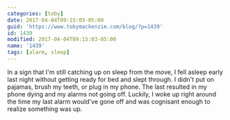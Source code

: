 ```yaml
---
categories: [toby]
date: 2017-04-04T09:15:03-05:00
guid: 'https://www.tobymackenzie.com/blog/?p=1439'
id: 1439
modified: 2017-04-04T09:15:03-05:00
name: '1439'
tags: [alarm, sleep]
---
```


In a sign that I'm still catching up on sleep from the move, I fell asleep early last night without getting ready for bed and slept through.<!--more-->  I didn't put on pajamas, brush my teeth, or plug in my phone.  The last resulted in my phone dying and my alarms not going off.  Luckily, I woke up right around the time my last alarm would've gone off and was cognisant enough to realize something was up.
